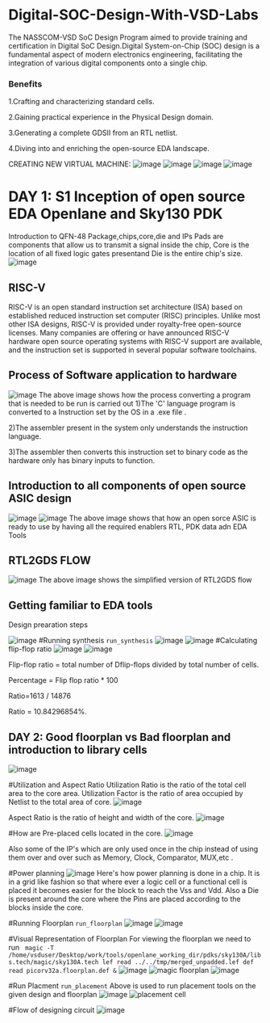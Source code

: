 # Digital-SOC-Design-With-VSD-Labs
The NASSCOM-VSD SoC Design Program aimed to provide training and certification in Digital SoC Design.Digital System-on-Chip (SOC) design is a fundamental aspect of modern electronics engineering, facilitating the integration of various digital components onto a single chip.
### Benefits
1.Crafting and characterizing standard cells.

2.Gaining practical experience in the Physical Design domain.

3.Generating a complete GDSII from an RTL netlist.

4.Diving into and enriching the open-source EDA landscape.

CREATING NEW VIRTUAL MACHINE:
![image](https://github.com/prateek-h/Digital-SOC-Design-With-VSD-Labs/assets/166489309/d5d70668-1679-43c2-8c3d-82cffa880bff)
![image](https://github.com/prateek-h/Digital-SOC-Design-With-VSD-Labs/assets/166489309/0f11ff9d-fd02-4a01-88ac-97b7ba0d4f4b)
![image](https://github.com/prateek-h/Digital-SOC-Design-With-VSD-Labs/assets/166489309/cb6a2e20-17e4-48d3-9654-2d9b923e5467)
![image](https://github.com/prateek-h/Digital-SOC-Design-With-VSD-Labs/assets/166489309/066680b4-7162-4821-b276-e9ecf1819ed5)
# DAY 1: S1 Inception of open source EDA Openlane and Sky130 PDK
Introduction to QFN-48 Package,chips,core,die and IPs
Pads are components that allow us to transmit a signal inside the chip, Core is the location of all fixed logic gates presentand Die is the entire chip's size.
![image](https://github.com/prateek-h/Digital-SOC-Design-With-VSD-Labs/assets/166489309/8f6b8c7d-2d2a-4bcc-b7ef-6ef2cee61f8c)
## RISC-V
RISC-V is an open standard instruction set architecture (ISA) based on established reduced instruction set computer (RISC) principles. Unlike most other ISA designs, RISC-V is provided under royalty-free open-source licenses. Many companies are offering or have announced RISC-V hardware open source operating systems with RISC-V support are available, and the instruction set is supported in several popular software toolchains.
## Process of Software application to hardware
![image](https://github.com/prateek-h/Digital-SOC-Design-With-VSD-Labs/assets/166489309/340d6abc-9f7f-40af-a221-c7570de109aa)
The above image shows how the process converting a program that is needed to be run is carried out
1)The 'C' language program is converted to a Instruction set by the OS in a .exe file .

2)The assembler present in the system only understands the instruction language.

3)The assembler then converts this instruction set to binary code as the hardware only has binary inputs to function.

## Introduction to all components of open source ASIC design
![image](https://github.com/prateek-h/Digital-SOC-Design-With-VSD-Labs/assets/166489309/e1f19fac-55ba-4e87-8782-61fc0fe5177c)
![image](https://github.com/prateek-h/Digital-SOC-Design-With-VSD-Labs/assets/166489309/6c032240-1663-4caf-9166-e5c24298cc22)
The above image shows that how an open sorce ASIC is ready to use by having all the required enablers RTL, PDK data adn EDA Tools
## RTL2GDS FLOW
![image](https://github.com/prateek-h/Digital-SOC-Design-With-VSD-Labs/assets/166489309/45bae11f-eb99-4097-87e7-70b7399e2b84)
The above image shows the simplified version of RTL2GDS flow
## Getting familiar to EDA tools
Design prearation steps

![image](https://github.com/prateek-h/Digital-SOC-Design-With-VSD-Labs/assets/166489309/f921141c-1d47-4e0c-8567-fcc0279a99f6)
#Running synthesis
`run_synthesis`
![image](https://github.com/prateek-h/Digital-SOC-Design-With-VSD-Labs/assets/166489309/5f5bcfd7-4b06-407d-b2d5-24f1a72c3f1b)
![image](https://github.com/prateek-h/Digital-SOC-Design-With-VSD-Labs/assets/166489309/926330c0-4e5a-4579-b6d2-aef423822062)
#Calculating flip-flop ratio
![image](https://github.com/prateek-h/Digital-SOC-Design-With-VSD-Labs/assets/166489309/03c396d5-9e5f-4457-81e5-9c669b5ea3dc)
![image](https://github.com/prateek-h/Digital-SOC-Design-With-VSD-Labs/assets/166489309/da7cd1d4-a77e-45a5-a074-7599cef2f157)


Flip-flop ratio = total number of Dflip-flops divided by total number of cells.

Percentage = Flip flop ratio * 100

Ratio=1613 / 14876

Ratio = 10.84296854%.
## DAY 2: Good floorplan vs Bad floorplan and introduction to library cells
![image](https://github.com/prateek-h/Digital-SOC-Design-With-VSD-Labs/assets/166489309/e92b9276-2b3d-44ac-92ec-d5b735e367e1)

#Utilization and Aspect Ratio
Utilization Ratio is the ratio of the total cell area to the core area.
Utilization Factor is the ratio of area occupied by Netlist to the total area of core.
![image](https://github.com/prateek-h/Digital-SOC-Design-With-VSD-Labs/assets/166489309/c617ce5a-bd1a-4230-b45a-c549e87c311f)

Aspect Ratio is the ratio of height and width of the core.
![image](https://github.com/prateek-h/Digital-SOC-Design-With-VSD-Labs/assets/166489309/90e0bebb-97f8-4a46-88b0-73c7e0c68dfe)

#How are Pre-placed cells located in the core.
![image](https://github.com/prateek-h/Digital-SOC-Design-With-VSD-Labs/assets/166489309/377af797-608e-40fb-af62-77d4328fbc98)

Also some of the IP's which are only used once in the chip instead of using them over and over such as Memory, Clock, Comparator, MUX,etc .

#Power planning
![image](https://github.com/prateek-h/Digital-SOC-Design-With-VSD-Labs/assets/166489309/6e0e2b5b-b0ed-47f1-9d00-bf2eb058a9eb)
Here's how power planning is done in a chip. It is in a grid like fashion so that where ever a logic cell or a functional cell is placed it becomes easier for the block to reach the Vss and Vdd.
Also a Die is present around the core where the Pins are placed according to the blocks inside the core.

#Running Floorplan
`run_floorplan`
![image](https://github.com/prateek-h/Digital-SOC-Design-With-VSD-Labs/assets/166489309/4ed32967-f06a-4b9c-aa27-901132a8249f)
![image](https://github.com/prateek-h/Digital-SOC-Design-With-VSD-Labs/assets/166489309/66bb3267-bca3-44bc-8aac-7349cd43e209)

#Visual Representation of Floorplan
For viewing the floorplan we need to run
`  magic -T /home/vsduser/Desktop/work/tools/openlane_working_dir/pdks/sky130A/libs.tech/magic/sky130A.tech lef read ../../tmp/merged_unpadded.lef def read picorv32a.floorplan.def & `
![image](https://github.com/prateek-h/Digital-SOC-Design-With-VSD-Labs/assets/166489309/b7000295-8e2a-403c-bf3e-8ae35dc88829)
![magic floorplan](https://github.com/prateek-h/Digital-SOC-Design-With-VSD-Labs/assets/166489309/ab18b6a1-1805-4040-97c1-f9fafe797c6a)
![image](https://github.com/prateek-h/Digital-SOC-Design-With-VSD-Labs/assets/166489309/8c24e1d3-b67c-4249-8bcf-93b456354b76)

#Run Placment
`run_placement`
Above is used to run placement tools on the given design and floorplan
![image](https://github.com/prateek-h/Digital-SOC-Design-With-VSD-Labs/assets/166489309/71edfeeb-0f4a-41e6-ac95-77c2f7610e0e)
![placement cell](https://github.com/prateek-h/Digital-SOC-Design-With-VSD-Labs/assets/166489309/f4edfb5e-b0c1-451c-b0ed-a4c1f41006fd)

#Flow of designing circuit
![image](https://github.com/prateek-h/Digital-SOC-Design-With-VSD-Labs/assets/166489309/0d9ba321-11e4-4b65-bf17-1c1b96647121)







 



 


